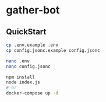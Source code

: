 # gather-bot

## QuickStart
```bash
cp .env.example .env
cp config.jsonc.example config.jsonc

nano .env
nano config.jsonc

npm install
node index.js
# or
docker-compose up -d
```
